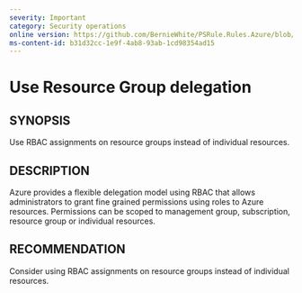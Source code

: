 ```yaml
---
severity: Important
category: Security operations
online version: https://github.com/BernieWhite/PSRule.Rules.Azure/blob/master/docs/rules/en-US/Azure.RBAC.UseRGDelegation.md
ms-content-id: b31d32cc-1e9f-4ab8-93ab-1cd98354ad15
---
```


# Use Resource Group delegation

## SYNOPSIS

Use RBAC assignments on resource groups instead of individual resources.

## DESCRIPTION

Azure provides a flexible delegation model using RBAC that allows administrators to grant fine grained permissions using roles to Azure resources. Permissions can be scoped to management group, subscription, resource group or individual resources.

## RECOMMENDATION

Consider using RBAC assignments on resource groups instead of individual resources.
